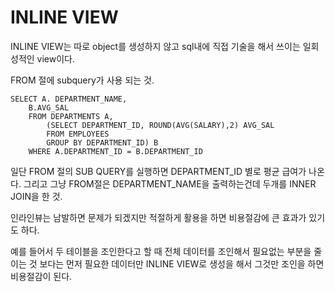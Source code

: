 # INLINE VIEW

INLINE VIEW는 따로 object를 생성하지 않고 sql내에 직접 기술을 해서 쓰이는 일회성적인 view이다.

FROM 절에 subquery가 사용 되는 것.

    SELECT A. DEPARTMENT_NAME,
        B.AVG_SAL
        FROM DEPARTMENTS A,
            (SELECT DEPARTMENT_ID, ROUND(AVG(SALARY),2) AVG_SAL
            FROM EMPLOYEES
            GROUP BY DEPARTMENT_ID) B
        WHERE A.DEPARTMENT_ID = B.DEPARTMENT_ID

일단 FROM 절의 SUB QUERY를 실행하면 DEPARTMENT_ID 별로 평균 급여가 나온다.
그리고 그냥 FROM절은 DEPARTMENT_NAME을 출력하는건데 두개를 INNER JOIN을 한 것.

인라인뷰는 남발하면 문제가 되겠지만 적절하게 활용을 하면 비용절감에 큰 효과가 있기도 하다.

예를 들어서 두 테이블을 조인한다고 할 때 전체 데이터를 조인해서 필요없는 부분을 줄이는 것 보다는
먼저 필요한 데이터만 INLINE VIEW로 생성을 해서 그것만 조인을 하면 비용절감이 된다.
